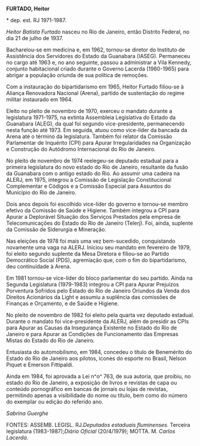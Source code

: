 **FURTADO, Heitor**

\* dep. est. RJ 1971-1987.

*Heitor Batista Furtado* nasceu no Rio de Janeiro, então Distrito
Federal, no dia 21 de julho de 1937.

Bacharelou-se em medicina e, em 1962, tornou-se diretor do Instituto de
Assistência dos Servidores do Estado da Guanabara (IASEG). Permaneceu no
cargo até 1963 e, no ano seguinte, passou a administrar a Vila Kennedy,
conjunto habitacional criado durante o Governo Lacerda (1960-1965) para
abrigar a população oriunda de sua política de remoções.

Com a instauração do bipartidarismo em 1965, Heitor Furtado filiou-se à
Aliança Renovadora Nacional (Arena), partido de sustentação do regime
militar instaurado em 1964.

Eleito no pleito de novembro de 1970, exerceu o mandato durante a
legislatura 1971-1975, na extinta Assembleia Legislativa do Estado da
Guanabara (ALEG), da qual foi segundo vice-presidente, permanecendo
nesta função até 1973. Em seguida, atuou como vice-líder da bancada da
Arena até o término da legislatura. Também foi relator da Comissão
Parlamentar de Inquérito (CPI) para Apurar Irregularidades na
Organização e Construção do Autódromo Internacional do Rio de Janeiro.

No pleito de novembro de 1974 reelegeu-se deputado estadual para a
primeira legislatura do novo estado do Rio de Janeiro, resultante da
fusão da Guanabara com o antigo estado do Rio. Ao assumir uma cadeira na
ALERJ, em 1975, integrou a Comissão de Legislação Constitucional
Complementar e Códigos e a Comissão Especial para Assuntos do Município
do Rio de Janeiro.

Dois anos depois foi escolhido vice-líder do governo e tornou-se membro
efetivo da Comissão de Saúde e Higiene. Também integrou a CPI para
Apurar a Deplorável Situação dos Serviços Prestados pela empresa de
Telecomunicações do Estado do Rio de Janeiro (Telerj). Foi, ainda,
suplente da Comissão de Siderurgia e Mineração.

Nas eleições de 1978 foi mais uma vez bem-sucedido, conquistando
novamente uma vaga na ALERJ. Iniciou seu mandato em fevereiro de 1979,
foi eleito segundo suplente da Mesa Diretora e filiou-se ao Partido
Democrático Social (PDS), agremiação que, com o fim do bipartidarismo,
deu continuidade à Arena.

Em 1981 tornou-se vice-líder do bloco parlamentar do seu partido. Ainda
na Segunda Legislatura (1979-1983) integrou a CPI para Apurar Prejuízos
Porventura Sofridos pelo Estado do Rio de Janeiro Oriundos da Venda dos
Direitos Acionários da Light e assumiu a suplência das comissões de
Finanças e Orçamento, e de Saúde e Higiene.

No pleito de novembro de 1982 foi eleito pela quarta vez deputado
estadual. Durante o mandato foi vice-presidente da ALERJ, além de
presidir as CPIs para Apurar as Causas da Insegurança Existente no
Estado do Rio de Janeiro e para Apurar as Condições de Funcionamento das
Empresas Mistas do Estado do Rio de Janeiro.

Entusiasta do automobilismo, em 1984, concedeu o título de Benemérito do
Estado do Rio de Janeiro aos pilotos, ícones do esporte no Brasil,
Nelson Piquet e Emerson Fittipaldi.

Ainda em 1984, foi aprovada a Lei n^o^ 763, de sua autoria, que proibiu,
no estado do Rio de Janeiro, a exposição de livros e revistas de capa ou
conteúdo pornográfico em bancas de jornais ou lojas de revistas,
permitindo apenas a visibilidade do nome ou título, bem como do número
do exemplar ou edição do referido ano.

*Sabrina Guerghe*

FONTES: ASSEMB. LEGISL. RJ.*Deputados estaduais fluminenses*. Terceira
legislatura (1983-1987);*Diário Oficial* (20/4/1979); MOTTA. M. *Carlos
Lacerda*.

